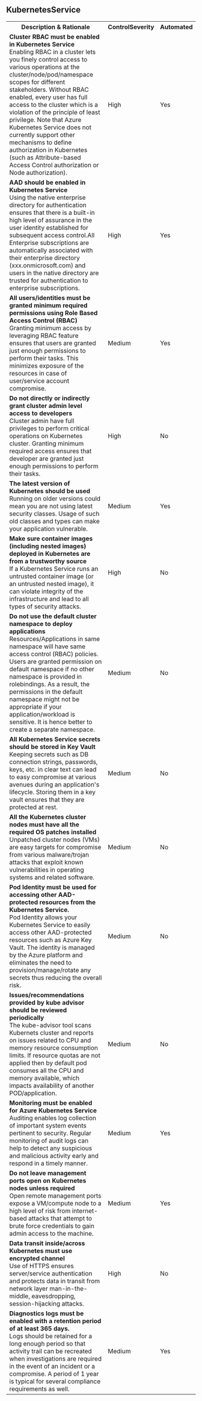 <html>
<head>

</head>

<body>
    <H2>KubernetesService</H2>
    <table>
        <tr>
            <th>Description & Rationale</th>
            <th>ControlSeverity</th>
            <th>Automated</th>
        </tr>
        <tr>
            <td><b>Cluster RBAC must be enabled in Kubernetes Service</b><br />Enabling RBAC in a cluster lets you
                finely control access to various operations at the cluster/node/pod/namespace scopes for different
                stakeholders. Without RBAC enabled, every user has full access to the cluster which is a violation of
                the principle of least privilege. Note that Azure Kubernetes Service does not currently support other
                mechanisms to define authorization in Kubernetes (such as Attribute-based Access Control authorization
                or Node authorization).</td>
            <td>High</td>
            <td>Yes</td>
        </tr>
        <tr>
            <td><b>AAD should be enabled in Kubernetes Service</b><br />Using the native enterprise directory for
                authentication ensures that there is a built-in high level of assurance in the user identity
                established for subsequent access control.All Enterprise subscriptions are automatically associated
                with their enterprise directory (xxx.onmicrosoft.com) and users in the native directory are trusted for
                authentication to enterprise subscriptions.</td>
            <td>High</td>
            <td>Yes</td>
        </tr>
        <tr>
            <td><b>All users/identities must be granted minimum required permissions using Role Based Access Control
                    (RBAC)</b><br />Granting minimum access by leveraging RBAC feature ensures that users are granted
                just enough permissions to perform their tasks. This minimizes exposure of the resources in case of
                user/service account compromise.</td>
            <td>Medium</td>
            <td>Yes</td>
        </tr>
        <tr>
            <td><b>Do not directly or indirectly grant cluster admin level access to developers</b><br />Cluster admin
                have full privileges to perform critical operations on Kubernetes cluster. Granting minimum required
                access ensures that developer are granted just enough permissions to perform their tasks.</td>
            <td>High</td>
            <td>No</td>
        </tr>
        <tr>
            <td><b>The latest version of Kubernetes should be used</b><br />Running on older versions could mean you
                are not using latest security classes. Usage of such old classes and types can make your application
                vulnerable.</td>
            <td>Medium</td>
            <td>Yes</td>
        </tr>
        <tr>
            <td><b>Make sure container images (including nested images) deployed in Kubernetes are from a trustworthy
                    source</b><br />If a Kubernetes Service runs an untrusted container image (or an untrusted nested
                image), it can violate integrity of the infrastructure and lead to all types of security attacks.</td>
            <td>High</td>
            <td>No</td>
        </tr>
        <tr>
            <td><b>Do not use the default cluster namespace to deploy applications</b><br />Resources/Applications in
                same namespace will have same access control (RBAC) policies. Users are granted permission on default
                namespace if no other namespace is provided in rolebindings. As a result, the permissions in the
                default namespace might not be appropriate if your application/workload is sensitive. It is hence
                better to create a separate namespace.</td>
            <td>Medium</td>
            <td>No</td>
        </tr>
        <tr>
            <td><b>All Kubernetes Service secrets should be stored in Key Vault</b><br />Keeping secrets such as DB
                connection strings, passwords, keys, etc. in clear text can lead to easy compromise at various avenues
                during an application's lifecycle. Storing them in a key vault ensures that they are protected at rest.</td>
            <td>Medium</td>
            <td>No</td>
        </tr>
        <tr>
            <td><b>All the Kubernetes cluster nodes must have all the required OS patches installed</b><br />Unpatched
                cluster nodes (VMs) are easy targets for compromise from various malware/trojan attacks that exploit
                known vulnerabilities in operating systems and related software.</td>
            <td>Medium</td>
            <td>No</td>
        </tr>
        <tr>
            <td><b>Pod Identity must be used for accessing other AAD-protected resources from the Kubernetes Service.</b><br />Pod
                Identity allows your Kubernetes Service to easily access other AAD-protected resources such as Azure
                Key Vault. The identity is managed by the Azure platform and eliminates the need to
                provision/manage/rotate any secrets thus reducing the overall risk.</td>
            <td>Medium</td>
            <td>No</td>
        </tr>
        <tr>
            <td><b>Issues/recommendations provided by kube advisor should be reviewed periodically</b><br />The
                kube-advisor tool scans Kubernets cluster and reports on issues related to CPU and memory resource
                consumption limits. If resource quotas are not applied then by default pod consumes all the CPU and
                memory available, which impacts availability of another POD/application.</td>
            <td>Medium</td>
            <td>No</td>
        </tr>
        <tr>
            <td><b>Monitoring must be enabled for Azure Kubernetes Service</b><br />Auditing enables log collection of
                important system events pertinent to security. Regular monitoring of audit logs can help to detect any
                suspicious and malicious activity early and respond in a timely manner.</td>
            <td>Medium</td>
            <td>Yes</td>
        </tr>
        <tr>
            <td><b>Do not leave management ports open on Kubernetes nodes unless required</b><br />Open remote
                management ports expose a VM/compute node to a high level of risk from internet-based attacks that
                attempt to brute force credentials to gain admin access to the machine.</td>
            <td>Medium</td>
            <td>Yes</td>
        </tr>
        <tr>
            <td><b>Data transit inside/across Kubernetes must use encrypted channel</b><br />Use of HTTPS ensures
                server/service authentication and protects data in transit from network layer man-in-the-middle,
                eavesdropping, session-hijacking attacks.</td>
            <td>High</td>
            <td>No</td>
        </tr>
        <tr>
            <td><b>Diagnostics logs must be enabled with a retention period of at least 365 days.</b><br />Logs should
                be retained for a long enough period so that activity trail can be recreated when investigations are
                required in the event of an incident or a compromise. A period of 1 year is typical for several
                compliance requirements as well.</td>
            <td>Medium</td>
            <td>Yes</td>
        </tr>
    </table>
    <table>
    </table>
</body>
</html>
